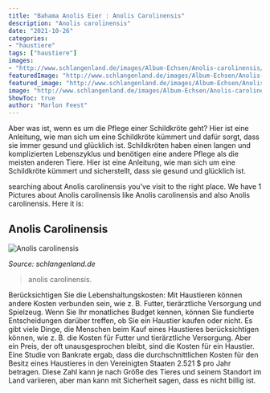 ```yaml
---
title: "Bahama Anolis Eier : Anolis Carolinensis"
description: "Anolis carolinensis"
date: "2021-10-26"
categories:
- "haustiere"
tags: ["haustiere"]
images:
- "http://www.schlangenland.de/images/Album-Echsen/Anolis-carolinensis/anolis5.jpg"
featuredImage: "http://www.schlangenland.de/images/Album-Echsen/Anolis-carolinensis/anolis5.jpg"
featured_image: "http://www.schlangenland.de/images/Album-Echsen/Anolis-carolinensis/anolis5.jpg"
image: "http://www.schlangenland.de/images/Album-Echsen/Anolis-carolinensis/anolis5.jpg"
ShowToc: true
author: "Marlon Feest"
---
```



Aber was ist, wenn es um die Pflege einer Schildkröte geht? Hier ist eine Anleitung, wie man sich um eine Schildkröte kümmert und dafür sorgt, dass sie immer gesund und glücklich ist.
Schildkröten haben einen langen und komplizierten Lebenszyklus und benötigen eine andere Pflege als die meisten anderen Tiere. Hier ist eine Anleitung, wie man sich um eine Schildkröte kümmert und sicherstellt, dass sie gesund und glücklich ist.

	

		
searching about Anolis carolinensis you've visit to the right place. We have 1 Pictures about Anolis carolinensis like Anolis carolinensis and also Anolis carolinensis. Here it is:
		
    
## Anolis Carolinensis

<img loading=lazy src="http://www.schlangenland.de/images/Album-Echsen/Anolis-carolinensis/anolis5.jpg" onerror="this.onerror=null;this.src='https://tse1.mm.bing.net/th?id=OIP.hd-jTGJg1vdGed1CIYTF2wAAAA&amp;pid=15.1';" alt="Anolis carolinensis">

_Source: schlangenland.de_

>anolis carolinensis. 

	

Berücksichtigen Sie die Lebenshaltungskosten: Mit Haustieren können andere Kosten verbunden sein, wie z. B. Futter, tierärztliche Versorgung und Spielzeug. Wenn Sie Ihr monatliches Budget kennen, können Sie fundierte Entscheidungen darüber treffen, ob Sie ein Haustier kaufen oder nicht.
Es gibt viele Dinge, die Menschen beim Kauf eines Haustieres berücksichtigen können, wie z. B. die Kosten für Futter und tierärztliche Versorgung. Aber ein Preis, der oft unausgesprochen bleibt, sind die Kosten für ein Haustier. Eine Studie von Bankrate ergab, dass die durchschnittlichen Kosten für den Besitz eines Haustieres in den Vereinigten Staaten 2.521 $ pro Jahr betragen. Diese Zahl kann je nach Größe des Tieres und seinem Standort im Land variieren, aber man kann mit Sicherheit sagen, dass es nicht billig ist.

